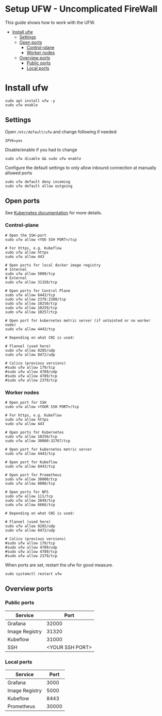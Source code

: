 # Setup UFW - Uncomplicated FireWall
This guide shows how to work with the UFW.
<!--toc-->


- [Install ufw](#install-ufw)
  * [Settings](#settings)
  * [Open ports](#open-ports)
    + [Control-plane](#control-plane)
    + [Worker nodes](#worker-nodes)
  * [Overview ports](#overview-ports)
    + [Public ports](#public-ports)
    + [Local ports](#local-ports)


# Install ufw
```
sudo apt install ufw -y
sudo ufw enable
```

## Settings
Open `/etc/default/ufw` and change following if needed:
```
IPV6=yes
```

Disable/enable if you had to change
```
sudo ufw disable && sudo ufw enable
```

Configure the default settings to only allow inbound connection at manually allowed ports
```
sudo ufw default deny incoming
sudo ufw default allow outgoing
```
## Open ports

See [Kubernetes documentation](https://kubernetes.io/docs/reference/networking/ports-and-protocols/) for more details.

### Control-plane
```
# Open the SSH-port
sudo ufw allow <YOU SSH PORT>/tcp

# For https, e.g. Kubeflow
sudo ufw allow https
sudo ufw allow 443

# Open ports for local docker image registry
# Internal
sudo ufw allow 5000/tcp
# External
sudo ufw allow 31320/tcp

# Open ports for Control Plane
sudo ufw allow 6443/tcp
sudo ufw allow 2379:2380/tcp
sudo ufw allow 10250/tcp
sudo ufw allow 10259/tcp
sudo ufw allow 10257/tcp

# Open port for kubernetes metric server (if untainted or no worker node)
sudo ufw allow 4443/tcp

# Depending on what CNI is used:

# Flannel (used here)
sudo ufw allow 8285/udp
sudo ufw allow 8472/udp

# Calico (previous versions)
#sudo ufw allow 179/tcp
#sudo ufw allow 4789/udp
#sudo ufw allow 4789/tcp
#sudo ufw allow 2379/tcp
```

### Worker nodes

```
# Open port for SSH
sudo ufw allow <YOUR SSH PORT>/tcp

# For https, e.g. Kubeflow
sudo ufw allow https
sudo ufw allow 443

# Open ports for Kubernetes
sudo ufw allow 10250/tcp
sudo ufw allow 30000:32767/tcp

# Open port for kubernetes metric server
sudo ufw allow 4443/tcp

# Open port for Kubeflow
sudo ufw allow 8443/tcp

# Open port for Prometheus
sudo ufw allow 30000/tcp
sudo ufw allow 8080/tcp

# Open ports for NFS
sudo ufw allow 111/tcp
sudo ufw allow 2049/tcp
sudo ufw allow 6666/tcp

# Depending on what CNI is used:

# Flannel (used here)
sudo ufw allow 8285/udp
sudo ufw allow 8472/udp

# Calico (previous versions)
#sudo ufw allow 179/tcp
#sudo ufw allow 4789/udp
#sudo ufw allow 4789/tcp
#sudo ufw allow 2379/tcp
```

When ports are set, restart the ufw for good measure.
```
sudo systemctl restart ufw
```


## Overview ports
### Public ports
| Service | Port |
|---|---|
|Grafana|32000|
|Image Registry|31320|
|Kubeflow|31000|
|SSH|\<YOUR SSH PORT>|

### Local ports
| Service | Port |
|---|---|
|Grafana|3000|
|Image Registry|5000|
|Kubeflow|8443|
|Prometheus|30000|

